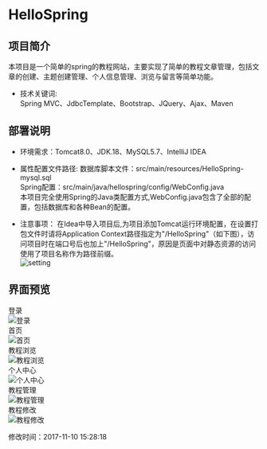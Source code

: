 # HelloSpring
## 项目简介
本项目是一个简单的spring的教程网站，主要实现了简单的教程文章管理，包括文章的创建、主题创建管理、个人信息管理、浏览与留言等简单功能。

* 技术关键词:  
Spring MVC、JdbcTemplate、Bootstrap、JQuery、Ajax、Maven

## 部署说明
* 环境需求：Tomcat8.0、JDK.18、MySQL5.7、IntelliJ IDEA  

* 属性配置文件路径:
数据库脚本文件：src/main/resources/HelloSpring-mysql.sql  
Spring配置：src/main/java/hellospring/config/WebConfig.java  
本项目完全使用Spring的Java类配置方式,WebConfig.java包含了全部的配置，包括数据库和各种Bean的配置。  

* 注意事项：
在Idea中导入项目后,为项目添加Tomcat运行环境配置，在设置打包文件时请将Application Context路径指定为"/HelloSpring"（如下图），访问项目时在端口号后也加上"/HelloSpring"，原因是页面中对静态资源的访问使用了项目名称作为路径前缀。  
![setting][setting]


## 界面预览
登录  
![登录][1]  
首页  
![首页][2]  
教程浏览  
![教程浏览][3]  
个人中心  
![个人中心][4]  
教程管理  
![教程管理][5]  
教程修改  
![教程修改][6]  


修改时间：2017-11-10 15:28:18

[setting]:http://my-dist.oss-cn-hangzhou.aliyuncs.com/java/HelloSpring/deployment.png
[1]:http://my-dist.oss-cn-hangzhou.aliyuncs.com/java/HelloSpring/login.png?x-oss-process=style/pic-70-peaktop
[2]:http://my-dist.oss-cn-hangzhou.aliyuncs.com/java/HelloSpring/index.png?x-oss-process=style/pic-70-peaktop
[3]:http://my-dist.oss-cn-hangzhou.aliyuncs.com/java/HelloSpring/article.png?x-oss-process=style/pic-70-peaktop
[4]:http://my-dist.oss-cn-hangzhou.aliyuncs.com/java/HelloSpring/userZone.png?x-oss-process=style/pic-70-peaktop
[5]:http://my-dist.oss-cn-hangzhou.aliyuncs.com/java/HelloSpring/articleManage.png?x-oss-process=style/pic-70-peaktop
[6]:http://my-dist.oss-cn-hangzhou.aliyuncs.com/java/HelloSpring/Edit.png?x-oss-process=style/pic-70-peaktop